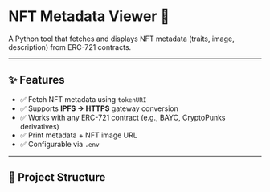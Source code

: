 # NFT Metadata Viewer 🎨

A Python tool that fetches and displays NFT metadata (traits, image, description) from ERC-721 contracts.  

---

## ✨ Features
- ✅ Fetch NFT metadata using `tokenURI`  
- ✅ Supports **IPFS → HTTPS** gateway conversion  
- ✅ Works with any ERC-721 contract (e.g., BAYC, CryptoPunks derivatives)  
- ✅ Print metadata + NFT image URL  
- ✅ Configurable via `.env`  

---

## 📂 Project Structure
